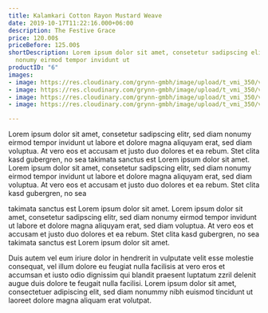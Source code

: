 ```yaml
---
title: Kalamkari Cotton Rayon Mustard Weave
date: 2019-10-17T11:22:16.000+06:00
description: The Festive Grace
price: 120.00$
priceBefore: 125.00$
shortDescription: Lorem ipsum dolor sit amet, consetetur sadipscing elitr, sed diam
  nonumy eirmod tempor invidunt ut
productID: "6"
images:
- image: https://res.cloudinary.com/grynn-gmbh/image/upload/t_vmi_350/v1592255035/vmi/VAS_7113-1-510x764_czmesg.jpg
- image: https://res.cloudinary.com/grynn-gmbh/image/upload/t_vmi_350/v1592255035/vmi/VAS_7101-1-510x764_if28nv.jpg
- image: https://res.cloudinary.com/grynn-gmbh/image/upload/t_vmi_350/v1592255035/vmi/VAS_7108-510x764_rtk7ci.jpg
- image: https://res.cloudinary.com/grynn-gmbh/image/upload/t_vmi_350/v1592255035/vmi/VAS_7106-1-510x764_q4qkse.jpg

---
```

Lorem ipsum dolor sit amet, consetetur sadipscing elitr, sed diam nonumy eirmod tempor invidunt ut labore et dolore magna aliquyam erat, sed diam voluptua. At vero eos et accusam et justo duo dolores et ea rebum. Stet clita kasd gubergren, no sea takimata sanctus est Lorem ipsum dolor sit amet. Lorem ipsum dolor sit amet, consetetur sadipscing elitr, sed diam nonumy eirmod tempor invidunt ut labore et dolore magna aliquyam erat, sed diam voluptua. At vero eos et accusam et justo duo dolores et ea rebum. Stet clita kasd gubergren, no sea 

takimata sanctus est Lorem ipsum dolor sit amet. Lorem ipsum dolor sit amet, consetetur sadipscing elitr, sed diam nonumy eirmod tempor invidunt ut labore et dolore magna aliquyam erat, sed diam voluptua. At vero eos et accusam et justo duo dolores et ea rebum. Stet clita kasd gubergren, no sea takimata sanctus est Lorem ipsum dolor sit amet.

Duis autem vel eum iriure dolor in hendrerit in vulputate velit esse molestie consequat, vel illum dolore eu feugiat nulla facilisis at vero eros et accumsan et iusto odio dignissim qui blandit praesent luptatum zzril delenit augue duis dolore te feugait nulla facilisi. Lorem ipsum dolor sit amet, consectetuer adipiscing elit, sed diam nonummy nibh euismod tincidunt ut laoreet dolore magna aliquam erat volutpat.